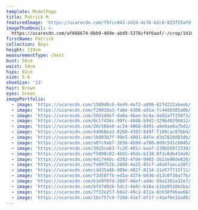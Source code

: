 ```yaml
---
template: ModelPage
title: Patrick M
featuredImage: 'https://ucarecdn.com/f9fcc043-2d19-4c76-b2c8-823f55afdf04/'
imageThumbnail: >-
  https://ucarecdn.com/af666674-0bb9-469e-abd9-5376cf4f6aaf/-/crop/1410x1777/196,0/-/preview/
firstName: Patrick
collection: Boys
height: 119cm
measurementType: chest
bust: 56cm
waist: 54cm
hips: 61cm
size: 5-6
shoeSize: '13'
hair: Brown
eyes: Green
imagePortfolio:
  - image: 'https://ucarecdn.com/1580d0c6-4e49-4ef2-a898-827d222abeeb/'
  - image: 'https://ucarecdn.com/f29018a3-fa6e-4306-a91a-fc44d0305a0b/'
  - image: 'https://ucarecdn.com/30d1ddef-da0a-4bae-bc4a-4a92aff258f3/'
  - image: 'https://ucarecdn.com/0c1f436c-99fc-4048-b9d2-329b4029b812/'
  - image: 'https://ucarecdn.com/20c566e0-ac54-4068-8491-a9e6ae6a7bd1/'
  - image: 'https://ucarecdn.com/44068ea3-0268-4393-849f-f109cac87bb4/'
  - image: 'https://ucarecdn.com/1b903b7f-99e5-4901-84fe-d3d782dd83db/'
  - image: 'https://ucarecdn.com/a87c9abf-3b56-4b9d-a780-0d9c5d1c6045/'
  - image: 'https://ucarecdn.com/3925ceb3-7c20-481c-baa7-239b56972330/'
  - image: 'https://ucarecdn.com/f5098c02-4b55-45da-b138-8f2c8db414a9/'
  - image: 'https://ucarecdn.com/4d1744bc-d392-4fde-9903-3b23e06de828/'
  - image: 'https://ucarecdn.com/7e09752b-2600-4a25-82cf-a8a97aaca38f/'
  - image: 'https://ucarecdn.com/cdd35a86-989e-482f-8134-31e57f715f11/'
  - image: 'https://ucarecdn.com/f3d58ffb-ed3a-4374-b036-d13c0f38a77b/'
  - image: 'https://ucarecdn.com/b1e9f8fd-20d7-46ef-ad4c-59a1362a32e7/'
  - image: 'https://ucarecdn.com/bfd7d926-5dc2-4e8c-b16a-b1ba9520b2ba/'
  - image: 'https://ucarecdn.com/7f32e257-b8a2-49c2-822a-8c630f66ae68/'
  - image: 'https://ucarecdn.com/1bcf57c9-7268-41e7-bf17-c41ef6e32ad8/'
---
```


